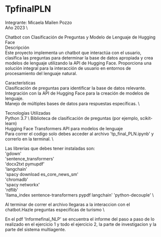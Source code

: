 # TpfinalPLN
Integrante: Micaela Mailen Pozzo \
Año 2023 \

Chatbot con Clasificación de Preguntas y Modelo de Lenguaje de Hugging Face \
Descripción \
Este proyecto implementa un chatbot que interactúa con el usuario, clasifica las preguntas para determinar la base de datos apropiada y crea modelos de lenguaje utilizando la API de Hugging Face. Proporciona una solución integral para la interacción de usuario en entornos de procesamiento del lenguaje natural.

Características\
Clasificación de preguntas para identificar la base de datos relevante. \
Integración con la API de Hugging Face para la creación de modelos de lenguaje. \
Manejo de múltiples bases de datos para respuestas específicas. \

Tecnologías Utilizadas \
Python 3.7 \ 
Biblioteca de clasificación de preguntas (por ejemplo, scikit-learn) \
Hugging Face Transformers API para modelos de lenguaje \
Para correr el codigo solo debes acceder al archivo 'tp_final_PLN.ipynb' y correrlo en la terminal. \

Las librerias que debes tener instaladas son:\
'gdown'\
'sentence_transformers'\
'docx2txt pymupdf'\
'langchain' \
'spacy download es_core_news_sm' \
'chromadb'\
'spacy networkx'\
'rdflib' \
'llama_index sentence-transformers pypdf langchain'
'python-decouple' \

Al terminar de correr el archivo llegaras a la interaccion con el chatbot.Hazle preguntas especificas de turismo \

En el pdf 'Informefinal_NLP' se encuentra el informe del paso a paso de lo realizado en el ejercicio 1 y todo el ejercicio 2, la parte de investigacion y la parte del sistema multiagente.
